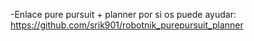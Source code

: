 -Enlace pure pursuit + planner por si os puede ayudar: https://github.com/srik901/robotnik_purepursuit_planner
